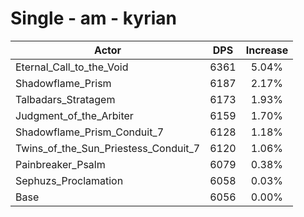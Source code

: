 # Single - am - kyrian
| Actor | DPS | Increase |
|---|:---:|:---:|
|Eternal_Call_to_the_Void|6361|5.04%|
|Shadowflame_Prism|6187|2.17%|
|Talbadars_Stratagem|6173|1.93%|
|Judgment_of_the_Arbiter|6159|1.70%|
|Shadowflame_Prism_Conduit_7|6128|1.18%|
|Twins_of_the_Sun_Priestess_Conduit_7|6120|1.06%|
|Painbreaker_Psalm|6079|0.38%|
|Sephuzs_Proclamation|6058|0.03%|
|Base|6056|0.00%|
